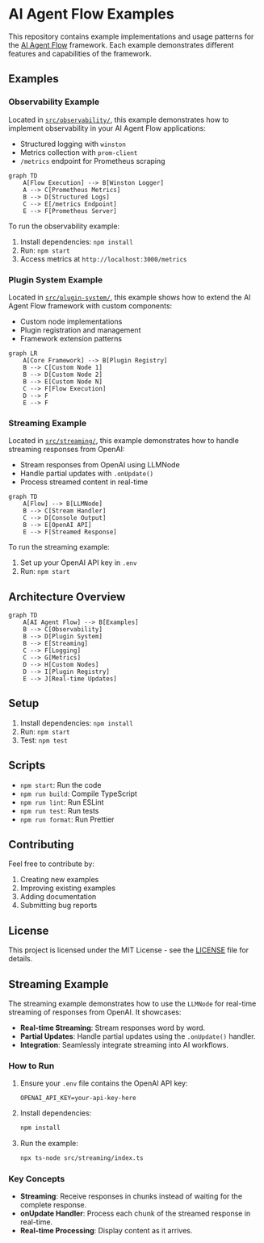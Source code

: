 # AI Agent Flow Examples

This repository contains example implementations and usage patterns for the [AI Agent Flow](https://github.com/your-org/ai-agent-flow) framework. Each example demonstrates different features and capabilities of the framework.

## Examples

### Observability Example

Located in [`src/observability/`](src/observability/), this example demonstrates how to implement observability in your AI Agent Flow applications:

- Structured logging with `winston`
- Metrics collection with `prom-client`
- `/metrics` endpoint for Prometheus scraping

```mermaid
graph TD
    A[Flow Execution] --> B[Winston Logger]
    A --> C[Prometheus Metrics]
    B --> D[Structured Logs]
    C --> E[/metrics Endpoint]
    E --> F[Prometheus Server]
```

To run the observability example:

1. Install dependencies: `npm install`
2. Run: `npm start`
3. Access metrics at `http://localhost:3000/metrics`

### Plugin System Example

Located in [`src/plugin-system/`](src/plugin-system/), this example shows how to extend the AI Agent Flow framework with custom components:

- Custom node implementations
- Plugin registration and management
- Framework extension patterns

```mermaid
graph LR
    A[Core Framework] --> B[Plugin Registry]
    B --> C[Custom Node 1]
    B --> D[Custom Node 2]
    B --> E[Custom Node N]
    C --> F[Flow Execution]
    D --> F
    E --> F
```

### Streaming Example

Located in [`src/streaming/`](src/streaming/), this example demonstrates how to handle streaming responses from OpenAI:

- Stream responses from OpenAI using LLMNode
- Handle partial updates with `.onUpdate()`
- Process streamed content in real-time

```mermaid
graph TD
    A[Flow] --> B[LLMNode]
    B --> C[Stream Handler]
    C --> D[Console Output]
    B --> E[OpenAI API]
    E --> F[Streamed Response]
```

To run the streaming example:

1. Set up your OpenAI API key in `.env`
2. Run: `npm start`

## Architecture Overview

```mermaid
graph TD
    A[AI Agent Flow] --> B[Examples]
    B --> C[Observability]
    B --> D[Plugin System]
    B --> E[Streaming]
    C --> F[Logging]
    C --> G[Metrics]
    D --> H[Custom Nodes]
    D --> I[Plugin Registry]
    E --> J[Real-time Updates]
```

## Setup

1. Install dependencies: `npm install`
2. Run: `npm start`
3. Test: `npm test`

## Scripts

- `npm start`: Run the code
- `npm run build`: Compile TypeScript
- `npm run lint`: Run ESLint
- `npm run test`: Run tests
- `npm run format`: Run Prettier

## Contributing

Feel free to contribute by:

1. Creating new examples
2. Improving existing examples
3. Adding documentation
4. Submitting bug reports

## License

This project is licensed under the MIT License - see the [LICENSE](LICENSE) file for details.

## Streaming Example

The streaming example demonstrates how to use the `LLMNode` for real-time streaming of responses from OpenAI. It showcases:

- **Real-time Streaming**: Stream responses word by word.
- **Partial Updates**: Handle partial updates using the `.onUpdate()` handler.
- **Integration**: Seamlessly integrate streaming into AI workflows.

### How to Run

1. Ensure your `.env` file contains the OpenAI API key:
   ```
   OPENAI_API_KEY=your-api-key-here
   ```

2. Install dependencies:
   ```bash
   npm install
   ```

3. Run the example:
   ```bash
   npx ts-node src/streaming/index.ts
   ```

### Key Concepts

- **Streaming**: Receive responses in chunks instead of waiting for the complete response.
- **onUpdate Handler**: Process each chunk of the streamed response in real-time.
- **Real-time Processing**: Display content as it arrives.
